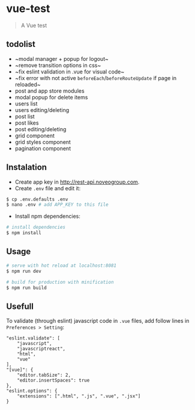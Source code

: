 # vue-test

> A Vue test

## todolist

- ~modal manager + popup for logout~
- ~remove transition options in css~
- ~fix eslint validation in .vue for visual code~
- ~fix error with not active `beforeEach`/`beforeRouteUpdate` if page in reloaded~
- post and app store modules
- modal popup for delete items
- users list
- users editing/deleting
- post list
- post likes
- post editing/deleting
- grid component
- grid styles component
- pagination component

## Instalation

- Create app key in http://rest-api.noveogroup.com.
- Create `.env` file and edit it:

```bash
$ cp .env.defaults .env
$ nano .env # add APP_KEY to this file
```

- Install npm dependencies:

```bash
# install dependencies
$ npm install
```

## Usage

``` bash
# serve with hot reload at localhost:8081
$ npm run dev

# build for production with minification
$ npm run build
```

## Usefull

To validate (through eslint) javascript code in `.vue` files, add follow lines in `Preferences > Setting`:

```
"eslint.validate": [
    "javascript",
    "javascriptreact",
    "html",
    "vue"
],
"[vue]": {
    "editor.tabSize": 2,
    "editor.insertSpaces": true
},
"eslint.options": {
    "extensions": [".html", ".js", ".vue", ".jsx"]
}
```
